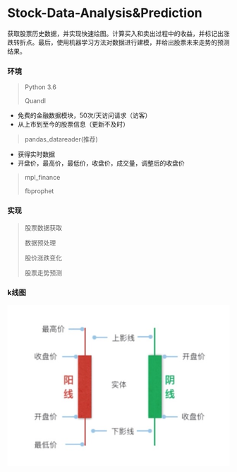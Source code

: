 # Stock-Data-Analysis&Prediction
 获取股票历史数据，并实现快速绘图。计算买入和卖出过程中的收益，并标记出涨跌转折点。最后，使用机器学习方法对数据进行建模，并给出股票未来走势的预测结果。

### 环境
> Python 3.6
>
> Quandl
 - 免费的金融数据模块，50次/天访问请求（访客）
 - 从上市到至今的股票信息（更新不及时）
> pandas_datareader(推荐)
 - 获得实时数据
 - 开盘价，最高价，最低价，收盘价，成交量，调整后的收盘价
> mpl_finance
>
> fbprophet
>
### 实现
> 股票数据获取
>
>数据预处理
>
>股价涨跌变化
>
>股票走势预测

### k线图
![avatar](./k-image.jpg)